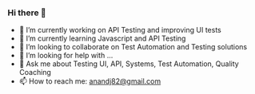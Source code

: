 ### Hi there 👋

<!--
**AJ-72/AJ-72** is a ✨ _special_ ✨ repository because its `README.md` (this file) appears on your GitHub profile.

Here are some ideas to get you started:
- 😄 Pronouns: ...
- ⚡ Fun fact: ...
-->
- 🔭 I’m currently working on API Testing and improving UI tests
- 🌱 I’m currently learning Javascript and API Testing
- 👯 I’m looking to collaborate on Test Automation and Testing solutions
- 🤔 I’m looking for help with ...
- 💬 Ask me about Testing UI, API, Systems, Test Automation, Quality Coaching
- 📫 How to reach me: anandj82@gmail.com

